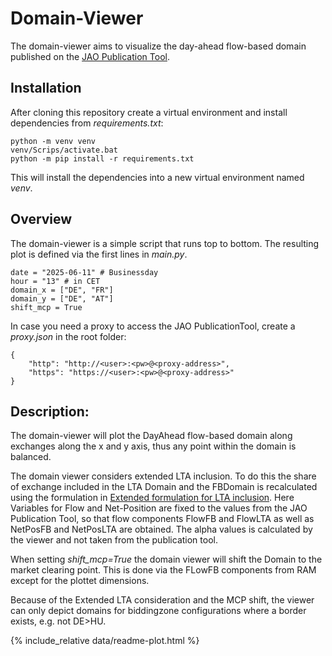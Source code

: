 Domain-Viewer
=============

The domain-viewer aims to visualize the day-ahead flow-based domain published on the [JAO Publication Tool](https://publicationtool.jao.eu/core/). 


Installation
------------
After cloning this repository create a virtual environment and install dependencies from *requirements.txt*: 

    python -m venv venv 
    venv/Scrips/activate.bat
    python -m pip install -r requirements.txt
    
This will install the dependencies into a new virtual environment named *venv*. 

Overview
--------

The domain-viewer is a simple script that runs top to bottom. The resulting plot is defined via the first lines in *main.py*. 

    date = "2025-06-11" # Businessday
    hour = "13" # in CET
    domain_x = ["DE", "FR"]
    domain_y = ["DE", "AT"]
    shift_mcp = True

In case you need a proxy to access the JAO PublicationTool, create a *proxy.json* in the root folder: 

    {
        "http": "http://<user>:<pw>@<proxy-address>",
        "https": "https://<user>:<pw>@<proxy-address>"
    }

Description:
------------

The domain-viewer will plot the DayAhead flow-based domain along exchanges along the x and y axis, thus any point within the domain is balanced. 

The domain viewer considers extended LTA inclusion. To do this the share of exchange included in the LTA Domain and the FBDomain is recalculated using the formulation in [Extended formulation for LTA inclusion](https://www.jao.eu/sites/default/files/2022-03/LTA_Inclusion_Description_202202.pdf). Here Variables for Flow and Net-Position are fixed to the values from the JAO Publication Tool, so that flow components FlowFB and FlowLTA as well as NetPosFB and NetPosLTA are obtained. The alpha values is calculated by the viewer and not taken from the publication tool. 

When setting *shift_mcp=True* the domain viewer will shift the Domain to the market clearing point. This is done via the FLowFB components from RAM except for the plottet dimensions. 

Because of the Extended LTA consideration and the MCP shift, the viewer can only depict domains for biddingzone configurations where a border exists, e.g. not DE>HU.  

{% include_relative data/readme-plot.html %} 

